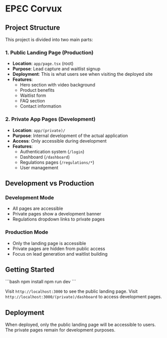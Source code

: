 # EPℇC Corvux

## Project Structure

This project is divided into two main parts:

### 1. Public Landing Page (Production)
- **Location**: `app/page.tsx` (root)
- **Purpose**: Lead capture and waitlist signup
- **Deployment**: This is what users see when visiting the deployed site
- **Features**:
  - Hero section with video background
  - Product benefits
  - Waitlist form
  - FAQ section
  - Contact information

### 2. Private App Pages (Development)
- **Location**: `app/(private)/`
- **Purpose**: Internal development of the actual application
- **Access**: Only accessible during development
- **Features**:
  - Authentication system (`/login`)
  - Dashboard (`/dashboard`)
  - Regulations pages (`/regulations/*`)
  - User management

## Development vs Production

### Development Mode
- All pages are accessible
- Private pages show a development banner
- Regulations dropdown links to private pages

### Production Mode
- Only the landing page is accessible
- Private pages are hidden from public access
- Focus on lead generation and waitlist building

## Getting Started

\`\`\`bash
npm install
npm run dev
\`\`\`

Visit `http://localhost:3000` to see the public landing page.
Visit `http://localhost:3000/(private)/dashboard` to access development pages.

## Deployment

When deployed, only the public landing page will be accessible to users. The private pages remain for development purposes.
